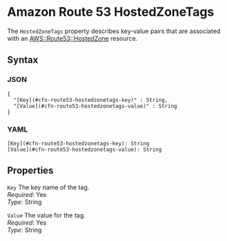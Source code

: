 # Amazon Route 53 HostedZoneTags<a name="aws-properties-route53-hostedzone-hostedzonetags"></a>

The `HostedZoneTags` property describes key\-value pairs that are associated with an [AWS::Route53::HostedZone](aws-resource-route53-hostedzone.md) resource\.

## Syntax<a name="w3ab2c21c14e1665b5"></a>

### JSON<a name="aws-properties-route53-hostedzone-hostedzonetags-syntax.json"></a>

```
{
  "[Key](#cfn-route53-hostedzonetags-key)" : String,
  "[Value](#cfn-route53-hostedzonetags-value)" : String
}
```

### YAML<a name="aws-properties-route53-hostedzone-hostedzonetags-syntax.yaml"></a>

```
[Key](#cfn-route53-hostedzonetags-key): String
[Value](#cfn-route53-hostedzonetags-value): String
```

## Properties<a name="w3ab2c21c14e1665b7"></a>

`Key`  <a name="cfn-route53-hostedzonetags-key"></a>
The key name of the tag\.  
*Required*: Yes  
*Type*: String

`Value`  <a name="cfn-route53-hostedzonetags-value"></a>
The value for the tag\.  
*Required*: Yes  
*Type*: String